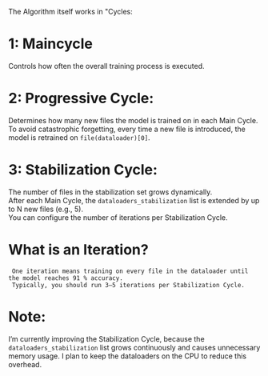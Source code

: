 The Algorithm itself works in "Cycles:

# 1: Maincycle
  Controls how often the overall training process is executed.

# 2: Progressive Cycle:
  Determines how many new files the model is trained on in each Main Cycle.  
  To avoid catastrophic forgetting, every time a new file is introduced, the model is retrained on `file(dataloader)[0]`.
  
# 3: Stabilization Cycle:
  The number of files in the stabilization set grows dynamically.  
  After each Main Cycle, the `dataloaders_stabilization` list is extended by up to N new files (e.g., 5).  
  You can configure the number of iterations per Stabilization Cycle.
  
   # What is an Iteration?
     One iteration means training on every file in the dataloader until the model reaches 91 % accuracy.  
     Typically, you should run 3–5 iterations per Stabilization Cycle.





# Note:
  I’m currently improving the Stabilization Cycle, because the `dataloaders_stabilization` list grows continuously and causes unnecessary memory usage. I plan to keep the dataloaders on the CPU to     reduce this overhead.
